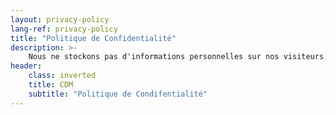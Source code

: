 ```yaml
---
layout: privacy-policy
lang-ref: privacy-policy
title: "Politique de Confidentialité"
description: >-
    Nous ne stockons pas d'informations personnelles sur nos visiteurs.
header:
    class: inverted
    title: CDM
    subtitle: "Politique de Condifentialité"
---
```

